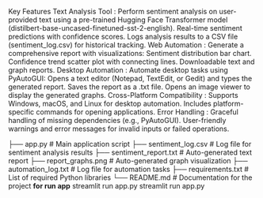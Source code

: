 Key Features
Text Analysis Tool :
Perform sentiment analysis on user-provided text using a pre-trained Hugging Face Transformer model (distilbert-base-uncased-finetuned-sst-2-english).
Real-time sentiment predictions with confidence scores.
Logs analysis results to a CSV file (sentiment_log.csv) for historical tracking.
Web Automation :
Generate a comprehensive report with visualizations:
Sentiment distribution bar chart.
Confidence trend scatter plot with connecting lines.
Downloadable text and graph reports.
Desktop Automation :
Automate desktop tasks using PyAutoGUI:
Opens a text editor (Notepad, TextEdit, or Gedit) and types the generated report.
Saves the report as a .txt file.
Opens an image viewer to display the generated graphs.
Cross-Platform Compatibility :
Supports Windows, macOS, and Linux for desktop automation.
Includes platform-specific commands for opening applications.
Error Handling :
Graceful handling of missing dependencies (e.g., PyAutoGUI).
User-friendly warnings and error messages for invalid inputs or failed operations.



├── app.py                  # Main application script
├── sentiment_log.csv       # Log file for sentiment analysis results
├── sentiment_report.txt    # Auto-generated text report
├── report_graphs.png       # Auto-generated graph visualization
├── automation_log.txt      # Log file for automation tasks
├── requirements.txt        # List of required Python libraries
└── README.md               # Documentation for the project
**for run app**
streamlit run app.py
streamlit run app.py
